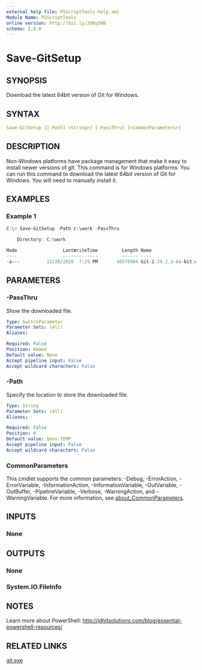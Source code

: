 ```yaml
---
external help file: PSScriptTools-help.xml
Module Name: PSScriptTools
online version: http://bit.ly/2O8y50B
schema: 2.0.0
---
```


# Save-GitSetup

## SYNOPSIS

Download the latest 64bit version of Git for Windows.

## SYNTAX

```yaml
Save-GitSetup [[-Path] <String>] [-PassThru] [<CommonParameters>]
```

## DESCRIPTION

Non-Windows platforms have package management that make it easy to install newer versions of git.
This command is for Windows platforms.
You can run this command to download the latest 64bit version of Git for Windows.
You will need to manually install it.

## EXAMPLES

### Example 1

```powershell
C:\> Save-GitSetup -Path c:\work -PassThru

    Directory: C:\work

Mode                 LastWriteTime         Length Name
----                 -------------         ------ ----
-a---          12/28/2020  7:29 PM       48578904 Git-2.29.2.3-64-bit.exe
```

## PARAMETERS

### -PassThru

Show the downloaded file.

```yaml
Type: SwitchParameter
Parameter Sets: (All)
Aliases:

Required: False
Position: Named
Default value: None
Accept pipeline input: False
Accept wildcard characters: False
```

### -Path

Specify the location to store the downloaded file.

```yaml
Type: String
Parameter Sets: (All)
Aliases:

Required: False
Position: 0
Default value: $env:TEMP
Accept pipeline input: False
Accept wildcard characters: False
```

### CommonParameters

This cmdlet supports the common parameters: -Debug, -ErrorAction, -ErrorVariable, -InformationAction, -InformationVariable, -OutVariable, -OutBuffer, -PipelineVariable, -Verbose, -WarningAction, and -WarningVariable. For more information, see [about_CommonParameters](http://go.microsoft.com/fwlink/?LinkID=113216).

## INPUTS

### None

## OUTPUTS

### None

### System.IO.FileInfo

## NOTES

Learn more about PowerShell: http://jdhitsolutions.com/blog/essential-powershell-resources/

## RELATED LINKS

[git.exe]()
